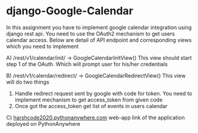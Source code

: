 # django-Google-Calendar
In this assignment you have to implement google calendar
integration using django rest api. You need to use the OAuth2 mechanism to
get users calendar access. Below are detail of API endpoint and
corresponding views which you need to implement

A) /rest/v1/calendar/init/ -> GoogleCalendarInitView()
This view should start step 1 of the OAuth. Which will prompt user for
his/her credentials

B) /rest/v1/calendar/redirect/ -> GoogleCalendarRedirectView()
This view will do two things
1. Handle redirect request sent by google with code for token. You
need to implement mechanism to get access_token from given
code
2. Once got the access_token get list of events in users calendar

C) [harshcode2020.pythonanywhere.com](harshcode2020.pythonanywhere.com) web-app link of the application deployed on PythonAnywhere
